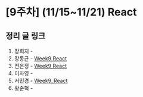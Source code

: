# [9주차] (11/15~11/21) React

## 정리 글 링크

1. 장희지 - 
2. 장동균 - [Week9 React](https://dongkyun-jang.tistory.com/95)
3. 전은정 - [Week9 React](https://jjung-lab.tistory.com/30)
4. 이자영 - 
5. 서민경 - [Week9_React](https://min1307.tistory.com/28) 
6. 황준혁 - 
